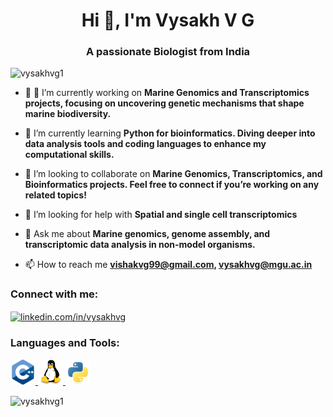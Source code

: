 <h1 align="center">Hi 👋, I'm Vysakh V G</h1>
<h3 align="center">A passionate Biologist from India</h3>

<p align="left"> <img src="https://komarev.com/ghpvc/?username=vysakhvg1&label=Profile%20views&color=0e75b6&style=flat" alt="vysakhvg1" /> </p>

- 🔭 🔭 I’m currently working on **Marine Genomics and Transcriptomics projects, focusing on uncovering genetic mechanisms that shape marine biodiversity.**

- 🌱 I’m currently learning **Python for bioinformatics. Diving deeper into data analysis tools and coding languages to enhance my computational skills.**

- 👯 I’m looking to collaborate on **Marine Genomics, Transcriptomics, and Bioinformatics projects. Feel free to connect if you’re working on any related topics!**

- 🤝 I’m looking for help with **Spatial and single cell transcriptomics**

- 💬 Ask me about **Marine genomics, genome assembly, and transcriptomic data analysis in non-model organisms.**

- 📫 How to reach me **vishakvg99@gmail.com, vysakhvg@mgu.ac.in**

<h3 align="left">Connect with me:</h3>
<p align="left">
<a href="https://linkedin.com/in/linkedin.com/in/vysakhvg" target="blank"><img align="center" src="https://raw.githubusercontent.com/rahuldkjain/github-profile-readme-generator/master/src/images/icons/Social/linked-in-alt.svg" alt="linkedin.com/in/vysakhvg" height="30" width="40" /></a>
</p>

<h3 align="left">Languages and Tools:</h3>
<p align="left"> <a href="https://www.w3schools.com/cpp/" target="_blank" rel="noreferrer"> <img src="https://raw.githubusercontent.com/devicons/devicon/master/icons/cplusplus/cplusplus-original.svg" alt="cplusplus" width="40" height="40"/> </a> <a href="https://www.linux.org/" target="_blank" rel="noreferrer"> <img src="https://raw.githubusercontent.com/devicons/devicon/master/icons/linux/linux-original.svg" alt="linux" width="40" height="40"/> </a> <a href="https://www.python.org" target="_blank" rel="noreferrer"> <img src="https://raw.githubusercontent.com/devicons/devicon/master/icons/python/python-original.svg" alt="python" width="40" height="40"/> </a> </p>

<p><img align="center" src="https://github-readme-stats.vercel.app/api/top-langs?username=vysakhvg1&show_icons=true&locale=en&layout=compact" alt="vysakhvg1" /></p>
